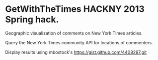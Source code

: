 GetWithTheTimes HACKNY 2013 Spring hack.
===============

Geographic visualization of comments on New York Times articles.

Query the New York Times community API for locations of commenters. 

Display results using mbostock's https://gist.github.com/4408297.git

